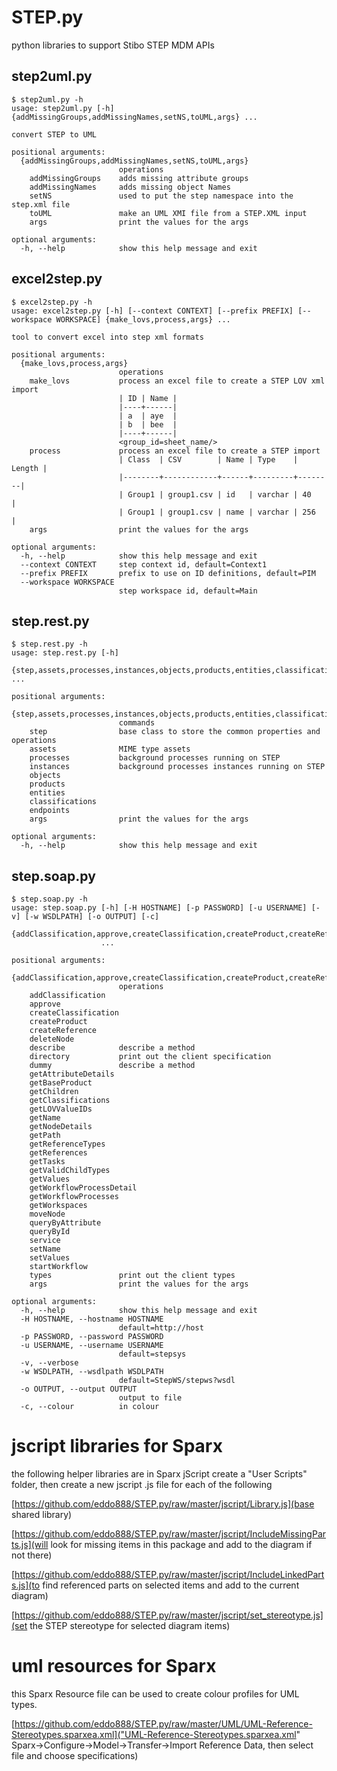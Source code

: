 # STEP.py

python libraries to support Stibo STEP MDM APIs

## step2uml.py
```
$ step2uml.py -h
usage: step2uml.py [-h] {addMissingGroups,addMissingNames,setNS,toUML,args} ...

convert STEP to UML

positional arguments:
  {addMissingGroups,addMissingNames,setNS,toUML,args}
                        operations
    addMissingGroups    adds missing attribute groups
    addMissingNames     adds missing object Names
    setNS               used to put the step namespace into the step.xml file
    toUML               make an UML XMI file from a STEP.XML input
    args                print the values for the args

optional arguments:
  -h, --help            show this help message and exit
```

## excel2step.py
```
$ excel2step.py -h
usage: excel2step.py [-h] [--context CONTEXT] [--prefix PREFIX] [--workspace WORKSPACE] {make_lovs,process,args} ...

tool to convert excel into step xml formats

positional arguments:
  {make_lovs,process,args}
                        operations
    make_lovs           process an excel file to create a STEP LOV xml import
                        | ID | Name |
                        |----+------|
                        | a  | aye  |
                        | b  | bee  |
                        |----+------|
                        <group_id=sheet_name/>
    process             process an excel file to create a STEP import
                        | Class  | CSV        | Name | Type    | Length | 
                        |--------+------------+------+---------+--------|
                        | Group1 | group1.csv | id   | varchar | 40     |
                        | Group1 | group1.csv | name | varchar | 256    |
    args                print the values for the args

optional arguments:
  -h, --help            show this help message and exit
  --context CONTEXT     step context id, default=Context1
  --prefix PREFIX       prefix to use on ID definitions, default=PIM
  --workspace WORKSPACE
                        step workspace id, default=Main

```

## step.rest.py
```
$ step.rest.py -h
usage: step.rest.py [-h]
                    {step,assets,processes,instances,objects,products,entities,classifications,endpoints,args} ...

positional arguments:
  {step,assets,processes,instances,objects,products,entities,classifications,endpoints,args}
                        commands
    step                base class to store the common properties and operations
    assets              MIME type assets
    processes           background processes running on STEP
    instances           background processes instances running on STEP
    objects
    products
    entities
    classifications
    endpoints
    args                print the values for the args

optional arguments:
  -h, --help            show this help message and exit

```

## step.soap.py
```
$ step.soap.py -h
usage: step.soap.py [-h] [-H HOSTNAME] [-p PASSWORD] [-u USERNAME] [-v] [-w WSDLPATH] [-o OUTPUT] [-c]
                    {addClassification,approve,createClassification,createProduct,createReference,deleteNode,describe,directory,dummy,getAttributeDetails,getBaseProduct,getChildren,getClassifications,getLOVValueIDs,getName,getNodeDetails,getPath,getReferenceTypes,getReferences,getTasks,getValidChildTypes,getValues,getWorkflowProcessDetail,getWorkflowProcesses,getWorkspaces,moveNode,queryByAttribute,queryById,service,setName,setValues,startWorkflow,types,args}
                    ...

positional arguments:
  {addClassification,approve,createClassification,createProduct,createReference,deleteNode,describe,directory,dummy,getAttributeDetails,getBaseProduct,getChildren,getClassifications,getLOVValueIDs,getName,getNodeDetails,getPath,getReferenceTypes,getReferences,getTasks,getValidChildTypes,getValues,getWorkflowProcessDetail,getWorkflowProcesses,getWorkspaces,moveNode,queryByAttribute,queryById,service,setName,setValues,startWorkflow,types,args}
                        operations
    addClassification
    approve
    createClassification
    createProduct
    createReference
    deleteNode
    describe            describe a method
    directory           print out the client specification
    dummy               describe a method
    getAttributeDetails
    getBaseProduct
    getChildren
    getClassifications
    getLOVValueIDs
    getName
    getNodeDetails
    getPath
    getReferenceTypes
    getReferences
    getTasks
    getValidChildTypes
    getValues
    getWorkflowProcessDetail
    getWorkflowProcesses
    getWorkspaces
    moveNode
    queryByAttribute
    queryById
    service
    setName
    setValues
    startWorkflow
    types               print out the client types
    args                print the values for the args

optional arguments:
  -h, --help            show this help message and exit
  -H HOSTNAME, --hostname HOSTNAME
                        default=http://host
  -p PASSWORD, --password PASSWORD
  -u USERNAME, --username USERNAME
                        default=stepsys
  -v, --verbose
  -w WSDLPATH, --wsdlpath WSDLPATH
                        default=StepWS/stepws?wsdl
  -o OUTPUT, --output OUTPUT
                        output to file
  -c, --colour          in colour
  ```
  
# jscript libraries for Sparx

the following helper libraries are in Sparx jScript
create a "User Scripts" folder,
then create a new jscript .js file for each of the following

[https://github.com/eddo888/STEP.py/raw/master/jscript/Library.js](base shared library)

[https://github.com/eddo888/STEP.py/raw/master/jscript/IncludeMissingParts.js](will look for missing items in this package and add to the diagram if not there) 

[https://github.com/eddo888/STEP.py/raw/master/jscript/IncludeLinkedParts.js](to find referenced parts on  selected items and add to the current diagram)

[https://github.com/eddo888/STEP.py/raw/master/jscript/set_stereotype.js](set the STEP stereotype for selected diagram items)

# uml resources for Sparx

this Sparx Resource file can be used to create colour profiles for UML types.

[https://github.com/eddo888/STEP.py/raw/master/UML/UML-Reference-Stereotypes.sparxea.xml]("UML-Reference-Stereotypes.sparxea.xml" Sparx->Configure->Model->Transfer->Import Reference Data, then select file and choose specifications)






